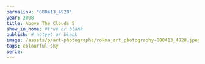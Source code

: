 ```yaml
---
permalink: "080413_4928"
year: 2008
title: Above The Clouds 5
show_in_home: #true or blank
publish: # notyet or blank
image: /assets/p/art-photographs/rokma_art_photography-080413_4928.jpeg
tags: colourful sky
serie:
---
```

